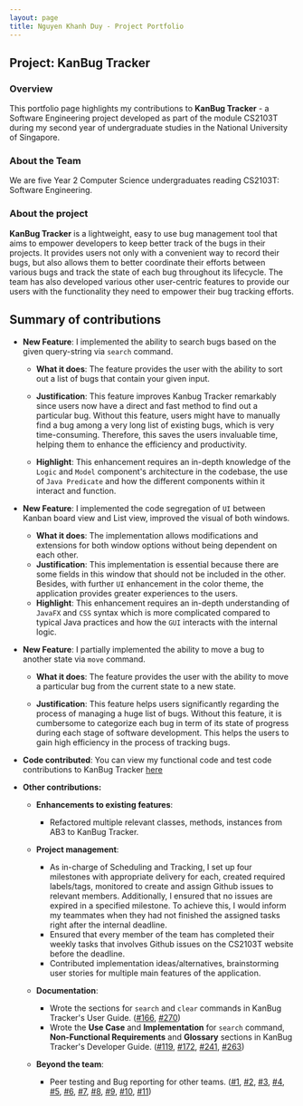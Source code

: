 ```yaml
---
layout: page
title: Nguyen Khanh Duy - Project Portfolio
---
```


## Project: KanBug Tracker

### Overview

This portfolio page highlights my contributions to **KanBug Tracker** - a Software Engineering project developed as part of the module CS2103T during my second year of undergraduate studies in the National University of Singapore. 

### About the Team

We are five Year 2 Computer Science undergraduates reading CS2103T: Software Engineering. 

### About the project

**KanBug Tracker** is a lightweight, easy to use bug management tool that aims to empower developers to keep better track of the bugs in their projects. It provides users not only with a convenient way to record their bugs, but also allows them to better coordinate their efforts between various bugs and track the state of each bug throughout its lifecycle. The team has also developed various other user-centric features to provide our users with the functionality they need to empower their bug tracking efforts. 

## Summary of contributions  

* **New Feature**: I implemented the ability to search bugs based on the given query-string via `search` command.
  
  * **What it does**: The feature provides the user with the ability to sort out a list of bugs that contain your given input. 
  
  * **Justification**: This feature improves Kanbug Tracker remarkably since users now have a direct and fast method 
to find out a particular bug. Without this feature, users might have to manually find a bug among a very long list of existing bugs,
which is very time-consuming. Therefore, this saves the users invaluable time, helping them to enhance the efficiency and productivity.  

  * **Highlight**: This enhancement requires an in-depth knowledge of the `Logic` and `Model` component's architecture in the codebase,
the use of `Java Predicate` and how the different components within it interact and function.

  
* **New Feature**: I implemented the code segregation of `UI` between Kanban board view and List view, improved the visual of both windows.  

  * **What it does**: The implementation allows modifications and extensions for both window options without being dependent on each other.
  * **Justification**: This implementation is essential because there are some fields in this window that should not be included in the other.
Besides, with further `UI` enhancement in the color theme, the application provides greater experiences to the users.
  * **Highlight**: This enhancement requires an in-depth understanding of `JavaFX` and `CSS` syntax which is more complicated compared to typical Java practices
and how the `GUI` interacts with the internal logic.


* **New Feature**: I partially implemented the ability to move a bug to another state via `move` command.

  * **What it does**: The feature provides the user with the ability to move a particular bug from the current state to a new state.  
  
  * **Justification**: This feature helps users significantly regarding the process of managing a huge list of bugs.
Without this feature, it is cumbersome to categorize each bug in term of its state of progress during each stage of software development. 
This helps the users to gain high efficiency in the process of tracking bugs.  

* **Code contributed**: You can view my functional code and test code contributions to KanBug Tracker [here](https://nus-cs2103-ay2021s1.github.io/tp-dashboard/#breakdown=true&search=duynguyen24501&sort=groupTitle&sortWithin=title&since=2020-08-14&timeframe=commit&mergegroup=&groupSelect=groupByRepos&checkedFileTypes=docs~functional-code~test-code~other)

* **Other contributions:**

    * **Enhancements to existing features**:
         * Refactored multiple relevant classes, methods, instances from AB3 to KanBug Tracker.  
         
    * **Project management**:
         * As in-charge of Scheduling and Tracking, I set up four milestones with appropriate delivery for each, created required labels/tags, monitored to create and assign Github issues to relevant members. Additionally, I ensured that no issues are expired in a specified milestone. To achieve this, I would inform my teammates when they had not finished the assigned tasks right after the internal deadline.  
         * Ensured that every member of the team has completed their weekly tasks that involves Github issues on the CS2103T website before the deadline. 
         * Contributed implementation ideas/alternatives, brainstorming user stories for multiple main features of the application.
         
    * **Documentation**:
         * Wrote the sections for `search` and `clear` commands in KanBug Tracker's User Guide.  ([#166](https://github.com/AY2021S1-CS2103T-W17-1/tp/pull/166), [#270](https://github.com/AY2021S1-CS2103T-W17-1/tp/pull/270))
         * Wrote the **Use Case** and **Implementation** for `search` command, **Non-Functional Requirements** and **Glossary** sections in KanBug Tracker's Developer Guide.  ([#119](https://github.com/AY2021S1-CS2103T-W17-1/tp/pull/119), [#172](https://github.com/AY2021S1-CS2103T-W17-1/tp/pull/172), [#241](https://github.com/AY2021S1-CS2103T-W17-1/tp/pull/241), [#263](https://github.com/AY2021S1-CS2103T-W17-1/tp/pull/263))
    
    * **Beyond the team**:
         * Peer testing and Bug reporting for other teams.
         ([#1](https://github.com/duynguyen24501/ped/issues/1), [#2](https://github.com/duynguyen24501/ped/issues/2),
         [#3](https://github.com/duynguyen24501/ped/issues/3), [#4](https://github.com/duynguyen24501/ped/issues/4),
         [#5](https://github.com/duynguyen24501/ped/issues/5), [#6](https://github.com/duynguyen24501/ped/issues/6),
         [#7](https://github.com/duynguyen24501/ped/issues/7), [#8](https://github.com/duynguyen24501/ped/issues/8),
         [#9](https://github.com/duynguyen24501/ped/issues/9), [#10](https://github.com/duynguyen24501/ped/issues/10),
         [#11](https://github.com/duynguyen24501/ped/issues/11))
     
     
     
         



